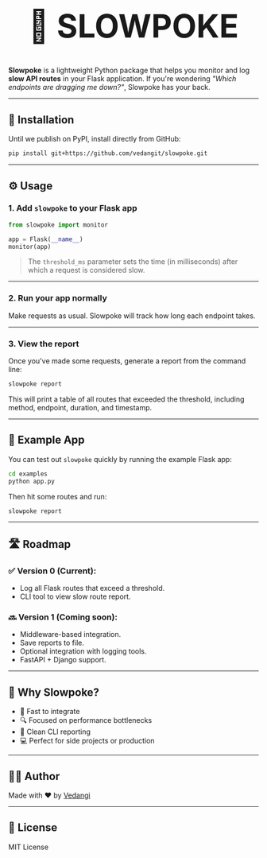 <h1 align="center" style="font-size: 4rem;">🐢 SLOWPOKE</h1>

**Slowpoke** is a lightweight Python package that helps you monitor and log **slow API routes** in your Flask application. If you're wondering _"Which endpoints are dragging me down?"_, Slowpoke has your back.

---

## 🚀 Installation

Until we publish on PyPI, install directly from GitHub:

```bash
pip install git+https://github.com/vedangit/slowpoke.git
```

---

## ⚙️ Usage

### 1. Add `slowpoke` to your Flask app

```python
from slowpoke import monitor

app = Flask(__name__)
monitor(app)

```

> The `threshold_ms` parameter sets the time (in milliseconds) after which a request is considered slow.

---

### 2. Run your app normally

Make requests as usual. Slowpoke will track how long each endpoint takes.

---

### 3. View the report

Once you've made some requests, generate a report from the command line:

```bash
slowpoke report
```

This will print a table of all routes that exceeded the threshold, including method, endpoint, duration, and timestamp.

---

## 🧪 Example App

You can test out `slowpoke` quickly by running the example Flask app:

```bash
cd examples
python app.py
```

Then hit some routes and run:

```bash
slowpoke report
```

---

## 🛣️ Roadmap

### ✅ Version 0 (Current):
- Log all Flask routes that exceed a threshold.
- CLI tool to view slow route report.

### 🔜 Version 1 (Coming soon):
- Middleware-based integration.
- Save reports to file.
- Optional integration with logging tools.
- FastAPI + Django support.

---

## 🧠 Why Slowpoke?

- 🚀 Fast to integrate  
- 🔍 Focused on performance bottlenecks  
- 🧼 Clean CLI reporting  
- 💻 Perfect for side projects or production  

---

## 👩‍💻 Author

Made with ❤️ by [Vedangi](https://github.com/vedangit)

---

## 📄 License

MIT License
 
